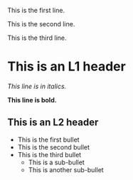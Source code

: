 This is the first line.

This is the second line.

This is the third line. 

# This is an L1 header
*This line is in italics.*

**This line is bold.**

## This is an L2 header

* This is the first bullet
* This is the second bullet
* This is the third bullet
  * This is a sub-bullet
  * This is another sub-bullet